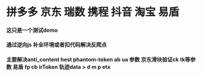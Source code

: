 # 拼多多 京东 瑞数 携程 抖音 淘宝 易盾

#### 这只是一个测试demo
#### 通过逆向js 补全环境或者扣代码解决反爬点
#### 主要解决anti_content hest phantom-token ab ua 参数 京东滑块验证ck tk等参数 易盾 fp cb irToken 轨迹data > d m p etx

